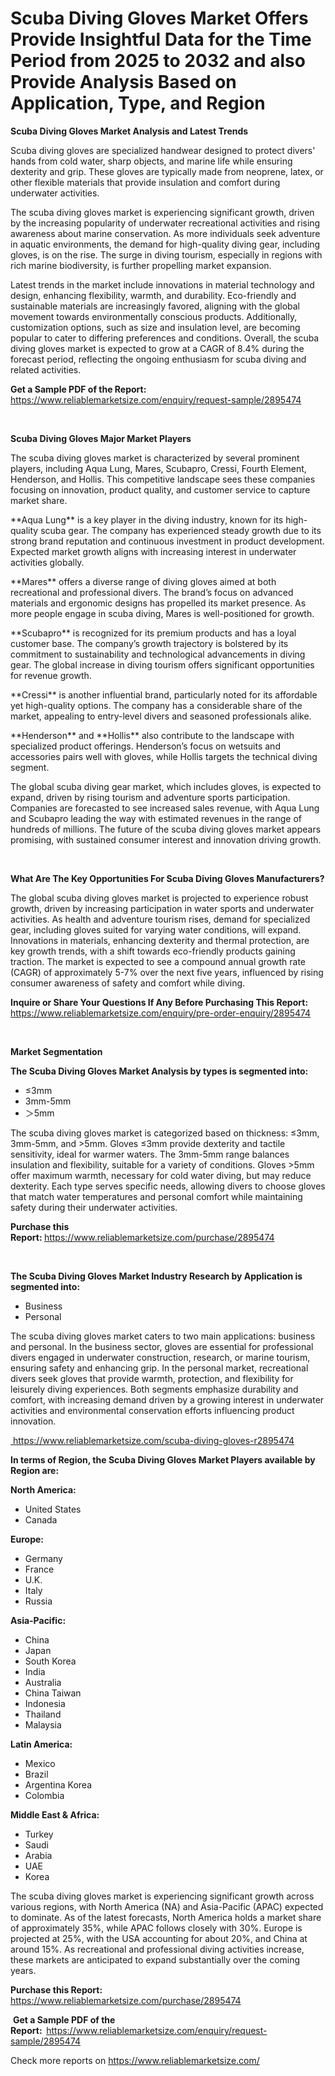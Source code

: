 <p><h1>Scuba Diving Gloves Market Offers Provide Insightful Data for the Time Period from 2025 to 2032 and also Provide Analysis Based on Application, Type, and Region</h1></p><p><strong>Scuba Diving Gloves Market Analysis and Latest Trends</strong></p>
<p><p>Scuba diving gloves are specialized handwear designed to protect divers' hands from cold water, sharp objects, and marine life while ensuring dexterity and grip. These gloves are typically made from neoprene, latex, or other flexible materials that provide insulation and comfort during underwater activities.</p><p>The scuba diving gloves market is experiencing significant growth, driven by the increasing popularity of underwater recreational activities and rising awareness about marine conservation. As more individuals seek adventure in aquatic environments, the demand for high-quality diving gear, including gloves, is on the rise. The surge in diving tourism, especially in regions with rich marine biodiversity, is further propelling market expansion.</p><p>Latest trends in the market include innovations in material technology and design, enhancing flexibility, warmth, and durability. Eco-friendly and sustainable materials are increasingly favored, aligning with the global movement towards environmentally conscious products. Additionally, customization options, such as size and insulation level, are becoming popular to cater to differing preferences and conditions. Overall, the scuba diving gloves market is expected to grow at a CAGR of 8.4% during the forecast period, reflecting the ongoing enthusiasm for scuba diving and related activities.</p></p>
<p><strong>Get a Sample PDF of the Report:&nbsp;</strong> <a href="https://www.reliablemarketsize.com/enquiry/request-sample/2895474?utm_campaign=2773&utm_medium=2&utm_source=Github&utm_content=ia&utm_term=15032025&utm_id=scuba-diving-gloves">https://www.reliablemarketsize.com/enquiry/request-sample/2895474</a></p>
<p>&nbsp;</p>
<p><strong>Scuba Diving Gloves Major Market Players</strong></p>
<p><p>The scuba diving gloves market is characterized by several prominent players, including Aqua Lung, Mares, Scubapro, Cressi, Fourth Element, Henderson, and Hollis. This competitive landscape sees these companies focusing on innovation, product quality, and customer service to capture market share.</p><p>**Aqua Lung** is a key player in the diving industry, known for its high-quality scuba gear. The company has experienced steady growth due to its strong brand reputation and continuous investment in product development. Expected market growth aligns with increasing interest in underwater activities globally.</p><p>**Mares** offers a diverse range of diving gloves aimed at both recreational and professional divers. The brand’s focus on advanced materials and ergonomic designs has propelled its market presence. As more people engage in scuba diving, Mares is well-positioned for growth.</p><p>**Scubapro** is recognized for its premium products and has a loyal customer base. The company’s growth trajectory is bolstered by its commitment to sustainability and technological advancements in diving gear. The global increase in diving tourism offers significant opportunities for revenue growth.</p><p>**Cressi** is another influential brand, particularly noted for its affordable yet high-quality options. The company has a considerable share of the market, appealing to entry-level divers and seasoned professionals alike.</p><p>**Henderson** and **Hollis** also contribute to the landscape with specialized product offerings. Henderson’s focus on wetsuits and accessories pairs well with gloves, while Hollis targets the technical diving segment.</p><p>The global scuba diving gear market, which includes gloves, is expected to expand, driven by rising tourism and adventure sports participation. Companies are forecasted to see increased sales revenue, with Aqua Lung and Scubapro leading the way with estimated revenues in the range of hundreds of millions. The future of the scuba diving gloves market appears promising, with sustained consumer interest and innovation driving growth.</p></p>
<p>&nbsp;</p>
<p><strong>What Are The Key Opportunities For Scuba Diving Gloves Manufacturers?</strong></p>
<p><p>The global scuba diving gloves market is projected to experience robust growth, driven by increasing participation in water sports and underwater activities. As health and adventure tourism rises, demand for specialized gear, including gloves suited for varying water conditions, will expand. Innovations in materials, enhancing dexterity and thermal protection, are key growth trends, with a shift towards eco-friendly products gaining traction. The market is expected to see a compound annual growth rate (CAGR) of approximately 5-7% over the next five years, influenced by rising consumer awareness of safety and comfort while diving.</p></p>
<p><strong>Inquire or Share Your Questions If Any Before Purchasing This Report:</strong> <a href="https://www.reliablemarketsize.com/enquiry/pre-order-enquiry/2895474?utm_campaign=2773&utm_medium=2&utm_source=Github&utm_content=ia&utm_term=15032025&utm_id=scuba-diving-gloves">https://www.reliablemarketsize.com/enquiry/pre-order-enquiry/2895474</a></p>
<p>&nbsp;</p>
<p><strong>Market Segmentation</strong></p>
<p><strong>The Scuba Diving Gloves Market Analysis by types is segmented into:</strong></p>
<p><ul><li>≤3mm</li><li>3mm-5mm</li><li>＞5mm</li></ul></p>
<p><p>The scuba diving gloves market is categorized based on thickness: ≤3mm, 3mm-5mm, and >5mm. Gloves ≤3mm provide dexterity and tactile sensitivity, ideal for warmer waters. The 3mm-5mm range balances insulation and flexibility, suitable for a variety of conditions. Gloves >5mm offer maximum warmth, necessary for cold water diving, but may reduce dexterity. Each type serves specific needs, allowing divers to choose gloves that match water temperatures and personal comfort while maintaining safety during their underwater activities.</p></p>
<p><strong>Purchase this Report:&nbsp;</strong><a href="https://www.reliablemarketsize.com/purchase/2895474?utm_campaign=2773&utm_medium=2&utm_source=Github&utm_content=ia&utm_term=15032025&utm_id=scuba-diving-gloves">https://www.reliablemarketsize.com/purchase/2895474</a></p>
<p>&nbsp;</p>
<p><strong>The Scuba Diving Gloves Market Industry Research by Application is segmented into:</strong></p>
<p><ul><li>Business</li><li>Personal</li></ul></p>
<p><p>The scuba diving gloves market caters to two main applications: business and personal. In the business sector, gloves are essential for professional divers engaged in underwater construction, research, or marine tourism, ensuring safety and enhancing grip. In the personal market, recreational divers seek gloves that provide warmth, protection, and flexibility for leisurely diving experiences. Both segments emphasize durability and comfort, with increasing demand driven by a growing interest in underwater activities and environmental conservation efforts influencing product innovation.</p></p>
<p><a href="https://www.reliablemarketsize.com/scuba-diving-gloves-r2895474?utm_campaign=2773&utm_medium=2&utm_source=Github&utm_content=ia&utm_term=15032025&utm_id=scuba-diving-gloves">&nbsp;https://www.reliablemarketsize.com/scuba-diving-gloves-r2895474</a></p>
<p><strong>In terms of Region, the Scuba Diving Gloves Market Players available by Region are:</strong></p>
<p>
    <p> <strong> North America: </strong>
        <ul>
            <li>United States</li>
            <li>Canada</li>
        </ul>
        </p> 
    <p> <strong> Europe: </strong>
        <ul>
            <li>Germany</li>
            <li>France</li>
            <li>U.K.</li>
            <li>Italy</li>
            <li>Russia</li>
        </ul>
        </p> 
    <p> <strong> Asia-Pacific: </strong>
        <ul>
            <li>China</li>
            <li>Japan</li>
            <li>South Korea</li>
            <li>India</li>
            <li>Australia</li>
            <li>China Taiwan</li>
            <li>Indonesia</li>
            <li>Thailand</li>
            <li>Malaysia</li>
        </ul>
        </p> 
    <p> <strong> Latin America: </strong>
        <ul>
            <li>Mexico</li>
            <li>Brazil</li>
            <li>Argentina Korea</li>
            <li>Colombia</li>
        </ul>
        </p> 
    <p> <strong> Middle East & Africa: </strong>
        <ul>
            <li>Turkey</li>
            <li>Saudi</li>
            <li>Arabia</li>
            <li>UAE</li>
            <li>Korea</li>
        </ul>
    </p>
    </p>
<p><p>The scuba diving gloves market is experiencing significant growth across various regions, with North America (NA) and Asia-Pacific (APAC) expected to dominate. As of the latest forecasts, North America holds a market share of approximately 35%, while APAC follows closely with 30%. Europe is projected at 25%, with the USA accounting for about 20%, and China at around 15%. As recreational and professional diving activities increase, these markets are anticipated to expand substantially over the coming years.</p></p>
<p><strong>Purchase this Report: </strong><a href="https://www.reliablemarketsize.com/purchase/2895474?utm_campaign=2773&utm_medium=2&utm_source=Github&utm_content=ia&utm_term=15032025&utm_id=scuba-diving-gloves">https://www.reliablemarketsize.com/purchase/2895474</a></p>
<p>&nbsp;<strong>Get a Sample PDF of the Report:&nbsp;&nbsp;</strong><a href="https://www.reliablemarketsize.com/enquiry/request-sample/2895474?utm_campaign=2773&utm_medium=2&utm_source=Github&utm_content=ia&utm_term=15032025&utm_id=scuba-diving-gloves">https://www.reliablemarketsize.com/enquiry/request-sample/2895474</a></p>
<p><strong></strong></p>
<p>Check more reports on <a href="https://www.reliablemarketsize.com/?utm_campaign=2773&utm_medium=2&utm_source=Github&utm_content=ia&utm_term=15032025&utm_id=scuba-diving-gloves">https://www.reliablemarketsize.com/</a></p>